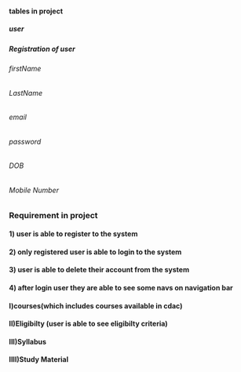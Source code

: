 #### tables in project

##### user

<h5>Registration of user</h5>

<h6>firstName</h6>
<h6>LastName</h6>
<h6>email</h6>
<h6>password</h6>
<h6>DOB</h6>
<h6>Mobile Number</h6>

### Requirement in project

#### 1) user is able to register to the system

#### 2) only registered user is able to login to the system

#### 3) user is able to delete their account from the system

#### 4) after login user they are able to see some navs on navigation bar

#### I)courses(which includes courses available in cdac)

#### II)Eligibilty (user is able to see eligibilty criteria)

#### III)Syllabus

#### IIII)Study Material
